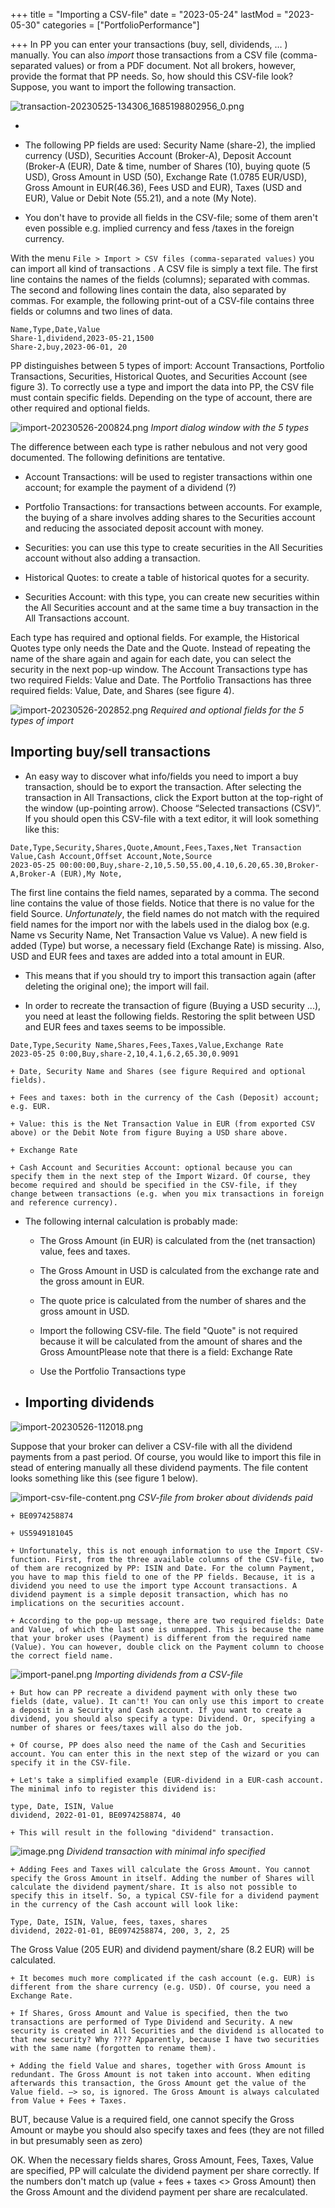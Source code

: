 +++
title =  "Importing a CSV-file"
date =  "2023-05-24"
lastMod =  "2023-05-30"
categories =  ["PortfolioPerformance"]

+++
In PP you can enter your transactions (buy, sell, dividends, … ) manually. You can also *import* those transactions from a CSV file (comma-separated values) or from a PDF document. <!--more--> Not all brokers, however, provide the format that PP needs. So, how should this CSV-file look? Suppose, you want to import the following transaction.

![transaction-20230525-134306_1685198802956_0.png](/pp/assets/transaction-20230525-134306_1685198802956_0_1685361637474_0.png)


  + 

  + The following PP fields are  used: Security Name (share-2), the implied currency (USD), Securities Account (Broker-A), Deposit Account (Broker-A (EUR), Date & time, number of Shares (10), buying quote (5 USD), Gross Amount in USD (50), Exchange Rate (1.0785 EUR/USD), Gross Amount in EUR(46.36), Fees USD and EUR), Taxes (USD and EUR), Value or Debit Note (55.21), and a note (My Note).

  + You don't have to provide all fields in the CSV-file; some of them aren't even possible e.g. implied currency and fess /taxes in the foreign currency.



With the menu `File > Import > CSV files (comma-separated values)` you can import all kind of transactions . A CSV file is simply a text file. The first line contains the names of the fields (columns); separated with commas. The second and following lines contain the data, also separated by commas. For example, the following print-out of a CSV-file contains three fields or columns and two lines of data.

```
Name,Type,Date,Value
Share-1,dividend,2023-05-21,1500
Share-2,buy,2023-06-01, 20
```

PP distinguishes between 5 types of import: Account Transactions, Portfolio Transactions, Securities, Historical Quotes, and Securities Account (see figure 3). To correctly use a type and import the data into PP, the CSV file must contain specific fields. Depending on the type of account, there are other required and optional fields.

![import-20230526-200824.png](/pp/assets/import-20230526-200824_1685189908735_0.png)
*Import dialog window with the 5 types*

The difference between each type is rather nebulous and not very good documented. The following definitions are tentative.

  + Account Transactions: will be used to register transactions within one account; for example the payment of a dividend (?)

  + Portfolio Transactions: for transactions between accounts. For example, the buying of a share involves adding shares to the Securities account and reducing the associated deposit account with money.

  + Securities: you can use this type to create securities in the All Securities account without also adding a transaction.

  + Historical Quotes: to create a table of historical quotes for a security.

  + Securities Account: with this type, you can create new securities within the All Securities account and at the same time a buy transaction in the All Transactions account.

Each type has required and optional fields. For example, the Historical Quotes type only needs the Date and the Quote. Instead of repeating the name of the share again and again for each date, you can select the security in the next pop-up window. The Account Transactions type has two required Fields: Value and Date. The Portfolio Transactions has three required fields: Value, Date, and Shares (see figure 4).

![import-20230526-202852.png](/pp/assets/import-20230526-202852_1685189893944_0.png)
*Required and optional fields for the 5 types of import*

## Importing buy/sell transactions
  + An easy way to discover what info/fields you need to import a buy transaction, should be to export the transaction. After selecting the transaction in All Transactions, click the Export button at the top-right of the window (up-pointing arrow). Choose “Selected transactions (CSV)”. If you should open this CSV-file with a text editor, it will look something like this:
```
Date,Type,Security,Shares,Quote,Amount,Fees,Taxes,Net Transaction Value,Cash Account,Offset Account,Note,Source
2023-05-25 00:00:00,Buy,share-2,10,5.50,55.00,4.10,6.20,65.30,Broker-A,Broker-A (EUR),My Note,
``` 
The first line contains the field names, separated by a comma. The second line contains the value of those fields. Notice that there is no value for the field Source. *Unfortunately*, the field names do not match with the required field names for the import nor with the labels used in the dialog box (e.g. Name vs Security Name, Net Transaction Value vs Value). A new field is added (Type) but worse, a necessary field (Exchange Rate) is missing. Also, USD and EUR fees and taxes are added into a total amount in EUR.

  + This means that if you should try to import this transaction again (after deleting the original one); the import will fail.

  + In order to recreate the transaction of figure (Buying a USD security ...), you need at least the following fields. Restoring the split between USD and EUR fees and taxes seems to be impossible.

```
Date,Type,Security Name,Shares,Fees,Taxes,Value,Exchange Rate
2023-05-25 0:00,Buy,share-2,10,4.1,6.2,65.30,0.9091
```

    + Date, Security Name and Shares (see figure Required and optional fields).

    + Fees and taxes: both in the currency of the Cash (Deposit) account; e.g. EUR.

    + Value: this is the Net Transaction Value in EUR (from exported CSV above) or the Debit Note from figure Buying a USD share above.

    + Exchange Rate

    + Cash Account and Securities Account: optional because you can specify them in the next step of the Import Wizard. Of course, they become required and should be specified in the CSV-file, if they change between transactions (e.g. when you mix transactions in foreign and reference currency).

  + The following internal calculation is probably made:

    + The Gross Amount (in EUR) is calculated from the (net transaction) value, fees and taxes.

    + The Gross Amount in USD is calculated from the exchange rate and the gross amount in EUR.

    + The quote price is calculated from the number of shares and the gross amount in USD.

    + Import the following CSV-file.  The field "Quote" is not required because it will be calculated from the amount of shares and the Gross AmountPlease note that there is a field: Exchange Rate

    + Use the Portfolio Transactions type

  + ## Importing dividends

![import-20230526-112018.png](/pp/assets/import-20230526-112018_1685188046491_0.png)


Suppose that your broker can deliver a CSV-file with all the dividend payments from a past period. Of course, you would like to import this file in stead of entering manually all these dividend payments. The file content looks something like this (see figure 1 below).

![import-csv-file-content.png](/pp/assets/import-csv-file-content_1685190460525_0.png)
*CSV-file from broker about dividends paid*

    + BE0974258874

    + US5949181045

    + Unfortunately, this is not enough information to use the Import CSV-function. First, from the three available columns of the CSV-file, two of them are recognized by PP: ISIN and Date. For the column Payment, you have to map this field to one of the PP fields. Because, it is a dividend you need to use the import type Account transactions. A dividend payment is a simple deposit transaction, which has no implications on the securities account.

    + According to the pop-up message, there are two required fields: Date and Value, of which the last one is unmapped. This is because the name that your broker uses (Payment) is different from the required name (Value). You can however, double click on the Payment column to choose the correct field name.

![import-panel.png](/pp/assets/import-panel_1685190543058_0.png)
*Importing dividends from a CSV-file*

    + But how can PP recreate a dividend payment with only these two fields (date, value). It can't! You can only use this import to create a deposit in a Security and Cash account. If you want to create a dividend, you should also specify a type: Dividend. Or, specifying a number of shares or fees/taxes will also do the job.

    + Of course, PP does also need the name of the Cash and Securities account. You can enter this in the next step of the wizard or you can specify it in the CSV-file.

    + Let's take a simplified example (EUR-dividend in a EUR-cash account. The minimal info to register this dividend is:

```
type, Date, ISIN, Value
dividend, 2022-01-01, BE0974258874, 40
```

    + This will result in the following "dividend" transaction.

![image.png](/pp/assets/image_1685381641370_0.png)
*Dividend transaction with minimal info specified*

    + Adding Fees and Taxes will calculate the Gross Amount. You cannot specify the Gross Amount in itself. Adding the number of Shares will calculate the dividend payment/share. It is also not possible to specify this in itself. So, a typical CSV-file for a dividend payment in the currency of the Cash account will look like:
```
Type, Date, ISIN, Value, fees, taxes, shares
dividend, 2022-01-01, BE0974258874, 200, 3, 2, 25
```
The Gross Value (205 EUR) and dividend payment/share (8.2 EUR) will be calculated.

    + It becomes much more complicated if the cash account (e.g. EUR) is different from the share currency (e.g. USD). Of course, you need a Exchange Rate.

    + If Shares, Gross Amount and Value is specified, then the two transactions are performed of Type Dividend and Security. A new security is created in All Securities and the dividend is allocated to that new security? Why ???? Apparently, because I have two securities with the same name (forgotten to rename them).

    + Adding the field Value and shares, together with Gross Amount is redundant. The Gross Amount is not taken into account. When editing afterwards this transaction, the Gross Amount get the value of the Value field. –> so, is ignored. The Gross Amount is always calculated from Value + Fees + Taxes.

BUT, because Value is a required field, one cannot specify the Gross Amount or maybe you should also specify taxes and fees (they are not filled in but presumably seen as zero)

OK. When the necessary fields shares, Gross Amount, Fees, Taxes, Value are specified, PP will calculate the dividend payment per share correctly. If the numbers don't match up (value + fees + taxes <> Gross Amount) then the Gross Amount and the dividend payment per share are recalculated.



